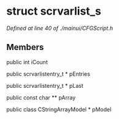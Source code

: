 # struct scrvarlist_s

*Defined at line 40 of ./mainui/CFGScript.h*

## Members

public int iCount

public scrvarlistentry_t * pEntries

public scrvarlistentry_t * pLast

public const char ** pArray

public class CStringArrayModel * pModel



